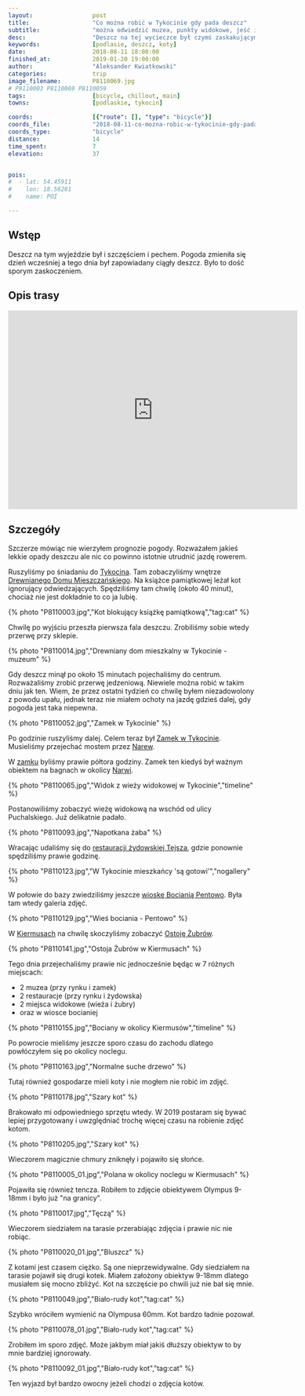 ```yaml
---
layout:                 post
title:                  "Co można robić w Tykocinie gdy pada deszcz"
subtitle:               "można odwiedzić muzea, punkty widokowe, jeść i czekać na lepszą pogodę"
desc:                   "Deszcz na tej wycieczce był czymś zaskakującym. Uniemożliwił on jazdę i zmusił do odwiedzenia miejsc, które aż tak mnie nie interesują. Odwiedziliśmy 2 muzea, 2 punkty widokowe, 2 restauracje i wioskę bocianią."
keywords:               [podlasie, deszcz, koty]
date:                   2018-08-11 18:00:00
finished_at:            2019-01-20 19:00:00
author:                 "Aleksander Kwiatkowski"
categories:             trip
image_filename:         P8110069.jpg
# P8110003 P8110069 P8110059
tags:                   [bicycle, chillout, main]
towns:                  [podlaskie, tykocin]

coords:                 [{"route": [], "type": "bicycle"}]
coords_file:            "2018-08-11-co-mozna-robic-w-tykocinie-gdy-pada-deszcz.json"
coords_type:            "bicycle"
distance:               14
time_spent:             7
elevation:              37


pois:
#  - lat: 54.45911
#    lon: 18.56281
#    name: POI

---
```


[wiki-tykocin]: https://pl.wikipedia.org/wiki/Tykocin
[wiki-narew]: https://pl.wikipedia.org/wiki/Narew
[wiki-kierumusy]: https://pl.wikipedia.org/wiki/Kiermusy

[tykocin-dom]: http://placczarnieckiego10.net/
[tykocin-zamek]: http://www.zamekwtykocinie.pl/
[tejsza]: http://tejsza.eu/
[pentowo-bociany]: http://www.pentowo.pl/
[kiermusy-zubry]: http://kiermusy.com.pl/pl/atrakcje/pierwsza-w-polsce-prywatna-ostoya-zubra-w-kiermusach/

## Wstęp

Deszcz na tym wyjeździe był i szczęściem i pechem. Pogoda zmieniła się dzień
wcześniej a tego dnia był zapowiadany ciągły deszcz. Było to dość sporym zaskoczeniem.

## Opis trasy

<iframe height='405' width='590' frameborder='0' allowtransparency='true' scrolling='no' src='https://www.strava.com/activities/1767937186/embed/2487667a9f0eaa5a4e76d667e8038d2d23bf7361'></iframe>

## Szczegóły

Szczerze mówiąc nie wierzyłem prognozie pogody. Rozważałem jakieś lekkie
opady deszczu ale nic co powinno istotnie utrudnić jazdę rowerem.

Ruszyliśmy po śniadaniu do [Tykocina][wiki-tykocin]. Tam zobaczyliśmy wnętrze
[Drewnianego Domu Mieszczańskiego][tykocin-dom]. Na książce pamiątkowej leżał
kot ignorujący odwiedzających. Spędziliśmy tam chwilę (około 40 minut), chociaż nie jest
dokładnie to co ja lubię.

{% photo "P8110003.jpg","Kot blokujący książkę pamiątkową","tag:cat" %}

Chwilę po wyjściu przeszła pierwsza fala deszczu. Zrobiliśmy sobie wtedy przerwę przy
sklepie.

{% photo "P8110014.jpg","Drewniany dom mieszkalny w Tykocinie - muzeum" %}

Gdy deszcz minął po około 15 minutach pojechaliśmy do centrum. Rozważaliśmy
zrobić przerwę jedzeniową. Niewiele można robić w takim dniu jak ten.
Wiem, że przez ostatni tydzień co chwilę byłem niezadowolony z powodu upału,
jednak teraz nie miałem ochoty na jazdę gdzieś dalej, gdy pogoda jest taka
niepewna.

{% photo "P8110052.jpg","Zamek w Tykocinie" %}

Po godzinie ruszyliśmy dalej. Celem teraz był [Zamek w Tykocinie][tykocin-zamek].
Musieliśmy przejechać mostem przez [Narew][wiki-narew].

W [zamku][tykocin-zamek] byliśmy prawie półtora godziny. Zamek ten kiedyś był
ważnym obiektem na bagnach w okolicy [Narwi][wiki-narew].

{% photo "P8110065.jpg","Widok z wieży widokowej w Tykocinie","timeline" %}

Postanowiliśmy zobaczyć wieżę widokową na wschód od ulicy Puchalskiego.
Już delikatnie padało.

{% photo "P8110093.jpg","Napotkana żaba" %}

Wracając udaliśmy się do [restauracji żydowskiej Tejsza][tejsza], gdzie ponownie
spędziliśmy prawie godzinę.

{% photo "P8110123.jpg","W Tykocinie mieszkańcy 'są gotowi'","nogallery" %}

W połowie do bazy zwiedziliśmy jeszcze [wioskę Bocianią Pentowo][pentowo-bociany].
Była tam wtedy galeria zdjęć.

{% photo "P8110129.jpg","Wieś bociania - Pentowo" %}

W [Kiermusach][wiki-kierumusy] na chwilę skoczyliśmy zobaczyć [Ostoję Żubrów][kiermusy-zubry].

{% photo "P8110141.jpg","Ostoja Żubrów w Kiermusach" %}

Tego dnia przejechaliśmy prawie nic jednocześnie będąc w 7 różnych miejscach:
* 2 muzea (przy rynku i zamek)
* 2 restauracje (przy rynku i żydowska)
* 2 miejsca widokowe (wieża i żubry)
* oraz w wiosce bocianiej

{% photo "P8110155.jpg","Bociany w okolicy Kiermusów","timeline" %}

Po powrocie mieliśmy jeszcze sporo czasu do zachodu dlatego powłóczyłem się po okolicy noclegu.

{% photo "P8110163.jpg","Normalne suche drzewo" %}

Tutaj również gospodarze mieli koty i nie mogłem nie robić im zdjęć.

{% photo "P8110178.jpg","Szary kot" %}

Brakowało mi odpowiedniego sprzętu wtedy. W 2019 postaram się bywać lepiej przygotowany
i uwzględniać trochę więcej czasu na robienie zdjęć kotom.

{% photo "P8110205.jpg","Szary kot" %}

Wieczorem magicznie chmury zniknęły i pojawiło się słońce.

{% photo "P8110005_01.jpg","Polana w okolicy noclegu w Kiermusach" %}

Pojawiła się również tencza. Robiłem to zdjęcie obiektywem Olympus 9-18mm i było
już "na granicy".

{% photo "P8110017.jpg","Tęczą" %}

Wieczorem siedziałem na tarasie przerabiając zdjęcia i prawie nic nie robiąc.

{% photo "P8110020_01.jpg","Bluszcz" %}

Z kotami jest czasem ciężko. Są one nieprzewidywalne. Gdy siedziałem na tarasie
pojawił się drugi kotek. Miałem założony obiektyw 9-18mm dlatego musiałem się
mocno zbliżyć. Kot na szczęście po chwili już nie bał się mnie.

{% photo "P8110049.jpg","Biało-rudy kot","tag:cat" %}

Szybko wróciłem wymienić na Olympusa 60mm. Kot bardzo ładnie pozował.

{% photo "P8110078_01.jpg","Biało-rudy kot","tag:cat" %}

Zrobiłem im sporo zdjęć. Może jakbym miał jakiś dłuższy obiektyw to by mnie
bardziej ignorowały.

{% photo "P8110092_01.jpg","Biało-rudy kot","tag:cat" %}

Ten wyjazd był bardzo owocny jeżeli chodzi o zdjęcia kotów.
